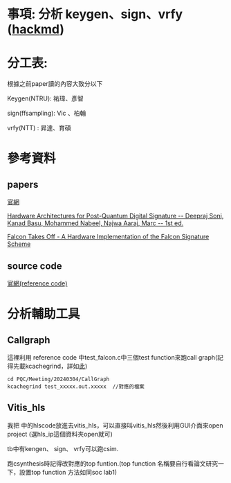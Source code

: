 # 事項: 分析 keygen、sign、vrfy   ([hackmd](https://hackmd.io/@vic9112/By69dSXa6))
# 分工表:
根據之前paper讀的內容大致分以下

Keygen(NTRU): 祐瑋、彥智

sign(ffsampling): Vic 、柏翰

vrfy(NTT) : 昇達、育碩

# 參考資料
## papers
[官網](https://falcon-sign.info/)

 [Hardware Architectures for Post-Quantum Digital Signature -- Deepraj Soni, Kanad Basu, Mohammed Nabeel, Najwa Aaraj, Marc -- 1st ed.](https://www.dropbox.com/scl/fi/3hgs19l5mj5jf3z8ximkh/HLS-PQC_Papers.zip?e=7&file_subpath=%2F%5B2021.eBook%5D+Hardware+Architectures+for+Post-Quantum+Digital+Signature+--+Deepraj+Soni%2C+Kanad+Basu%2C+Mohammed+Nabeel%2C+Najwa+Aaraj%2C+Marc+--+1st+ed.%2C+2021+--+Springer.pdf&rlkey=6pn3tw8mjvfzdpozcjhutrmwd&dl=0)

[Falcon Takes Off - A Hardware Implementation of the Falcon Signature Scheme](https://eprint.iacr.org/2023/1885.pdf)
## source code
[官網(reference code)]()

# 分析輔助工具
## Callgraph
這裡利用 reference code 中test_falcon.c中三個test function來跑call graph(記得先載kcachegrind，詳如[此](https://github.com/nthuyouwei/PQC/tree/main/Meeting/20240220))

```
cd PQC/Meeting/20240304/CallGraph
kcachegrind test_xxxxx.out.xxxxx  //對應的檔案
```

## Vitis_hls
我把   中的hlscode放進去vitis_hls，可以直接叫vitis_hls然後利用GUI介面來open project (選hls_ip這個資料夾open就可)

tb中有kengen、 sign、 vrfy可以跑csim.

跑csynthesis時記得改對應的top funtion.(top function 名稱要自行看論文研究一下，設置top function 方法如同soc lab1)
